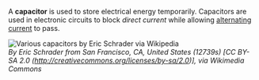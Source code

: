A **capacitor** is used to store electrical energy temporarily. Capacitors are used in electronic circuits to block _direct current_ while allowing [alternating current](./ALTERNATING-CURRENT.md) to pass.

![Various capacitors by Eric Schrader via Wikipedia](https://upload.wikimedia.org/wikipedia/commons/thumb/b/b9/Capacitors_%287189597135%29.jpg/800px-Capacitors_%287189597135%29.jpg "Photo by Eric Schrader")  
_By Eric Schrader from San Francisco, CA, United States (12739s) [CC BY-SA 2.0 (http://creativecommons.org/licenses/by-sa/2.0)], via Wikimedia Commons_